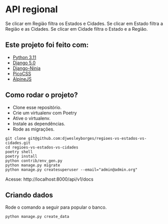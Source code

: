 # API regional

Se clicar em Região filtra os Estados e Cidades.
Se clicar em Estado filtra a Região e as Cidades.
Se clicar em Cidade filtra o Estado e a Região.


## Este projeto foi feito com:

* [Python 3.11](https://www.python.org/)
* [Django 5.0](https://www.djangoproject.com/)
* [Django-Ninja](https://django-ninja.rest-framework.com/)
* [PicoCSS](https://picocss.com/)
* [AlpineJS](https://alpinejs.dev/)


## Como rodar o projeto?

* Clone esse repositório.
* Crie um virtualenv com Poetry
* Ative o virtualenv.
* Instale as dependências.
* Rode as migrações.

```
git clone git@github.com:djwesleyborges/regioes-vs-estados-vs-cidades.git
cd regioes-vs-estados-vs-cidades
poetry shell
poetry install
python contrib/env_gen.py
python manage.py migrate
python manage.py createsuperuser --email="admin@admin.org"
```

Acesse: http://localhost:8000/api/v1/docs

## Criando dados

Rode o comando a seguir para popular o banco.

```
python manage.py create_data
```
